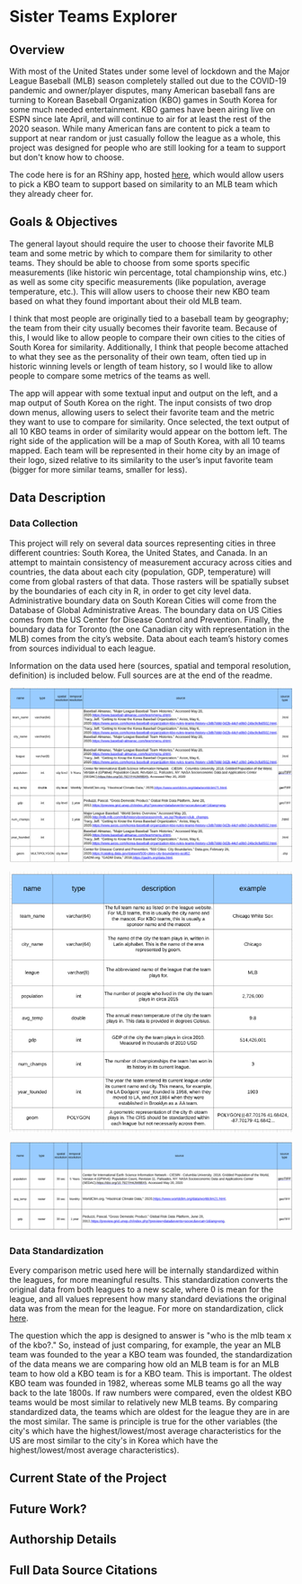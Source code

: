 # Sister Teams Explorer

## Overview

With most of the United States under some level of lockdown and the Major League Baseball (MLB) season completely stalled out due to the COVID-19 pandemic and owner/player disputes, many American baseball fans are turning to Korean Baseball Organization (KBO) games in South Korea for some much needed entertainment. KBO games have been airing live on ESPN since late April, and will continue to air for at least the rest of the 2020 season. While many American fans are content to pick a team to support at near random or just casually follow the league as a whole, this project was designed for people who are still looking for a team to support but don't know how to choose. 

The code here is for an RShiny app, hosted [here](https://isaacrand.shinyapps.io/Sister-Teams-Explorer/), which would allow users to pick a KBO team to support based on similarity to an MLB team which they already cheer for.

## Goals & Objectives

 The general layout should require the user to choose their favorite MLB team and some metric by which to compare them for similarity to other teams. They should be able to choose from some sports specific measurements (like historic win percentage, total championship wins, etc.) as well as some city specific measurements (like population, average temperature, etc.). This will allow users to choose their new KBO team based on what they found important about their old MLB team.

 I think that most people are originally tied to a baseball team by geography; the team from their city usually becomes their favorite team. Because of this, I would like to allow people to compare their own cities to the cities of South Korea for similarity. Additionally, I think that people become attached to what they see as the personality of their own team, often tied up in historic winning levels or length of team history, so I would like to allow people to compare some metrics of the teams as well. 
 	
  The app will appear with some textual input and output on the left, and a map output of South Korea on the right. The input consists of two drop down menus, allowing users to select their favorite team and the metric they want to use to compare for similarity. Once selected, the text output of all 10 KBO teams in order of similarity would appear on the bottom left. The right side of the application will be a map of South Korea, with all 10 teams mapped. Each team will be represented in their home city by an image of their logo, sized relative to its similarity to the user’s input favorite team (bigger for more similar teams, smaller for less). 

## Data Description

### Data Collection

This project will rely on several data sources representing cities in three different countries: South Korea, the United States, and Canada. In an attempt to maintain consistency of measurement accuracy across cities and countries, the data about each city (population, GDP, temperature) will come from global rasters of that data. Those rasters will be spatially subset by the boundaries of each city in R, in order to get city level data. Administrative boundary data on South Korean Cities will come from the Database of Global Administrative Areas. The boundary data on US Cities comes from the US Center for Disease Control and Prevention. Finally, the boundary data for Toronto (the one Canadian city with representation in the MLB) comes from the city’s website. Data about each team’s history comes from sources individual to each league. 

Information on the data used here (sources, spatial and temporal resolution, definition) is included below. Full sources are at the end of the readme.

![Data on Teams Metadata](readme_imgs/sis_teams_data.png)

![Data on Teams Dictionary](readme_imgs/sis_teams_data_dict.png)

![Raster Data Metadata](readme_imgs/sis_rasts_data.png)


### Data Standardization

Every comparison metric used here will be internally standardized within the leagues, for more meaningful results. This standardization converts the original data from both leagues to a new scale, where 0 is mean for the league, and all values represent how many standard deviations the original data was from the mean for the league. For more on standardization, click [here](https://www.statisticshowto.com/standardized-variables/#:~:text=In%20statistics%2C%20standardized%20variables%20are,were%20measured%20on%20different%20scales.). 
 
The question which the app is designed to answer is "who is the mlb team x of the kbo?." So, instead of just comparing, for example, the year an MLB team was founded to the year a KBO team was founded, the standardization of the data means we are comparing how old an MLB team is for an MLB team to how old a KBO team is for a KBO team. This is important. The oldest KBO team was founded in 1982, whereas some MLB teams go all the way back to the late 1800s. If raw numbers were compared, even the oldest KBO teams would be most similar to relatively new MLB teams. By comparing standardized data, the teams which are oldest for the league they are in are the most similar. The same is principle is true for the other variables (the city's which have the highest/lowest/most average characteristics for the US are most similar to the city's in Korea which have the highest/lowest/most average characteristics).

## Current State of the Project


## Future Work?

## Authorship Details

## Full Data Source Citations
